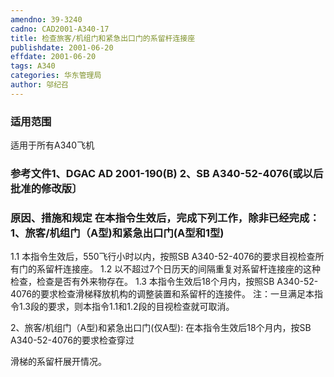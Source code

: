 ```yaml
---
amendno: 39-3240
cadno: CAD2001-A340-17
title: 检查旅客/机组门和紧急出口门的系留杆连接座
publishdate: 2001-06-20
effdate: 2001-06-20
tags: A340
categories: 华东管理局
author: 邬纪召
---
```


### 适用范围 
适用于所有A340飞机

### 参考文件1、DGAC AD 2001-190(B) 2、SB A340-52-4076(或以后批准的修改版〕

### 原因、措施和规定 在本指令生效后，完成下列工作，除非已经完成：    1、旅客/机组门（A型)和紧急出口门(A型和1型) 
1.1
 本指令生效后，550飞行小时以内，按照SB A340-52-4076的要求目视检查所有门的系留杆连接座。 
1.2
 以不超过7个日历天的间隔重复对系留杆连接座的这种检查，检查是否有外来物存在。 
1.3
 本指令生效后18个月内，按照SB A340-52-4076的要求检查滑梯释放机构的调整装置和系留杆的连接件。     注：一旦满足本指令1.3段的要求，则本指令1.1和1.2段的目视检查就可取消。 

   2、旅客/机组门（A型)和紧急出口门(仅A型):       在本指令生效后18个月内，按SB A340-52-4076的要求检查穿过
  
滑梯的系留杆展开情况。

